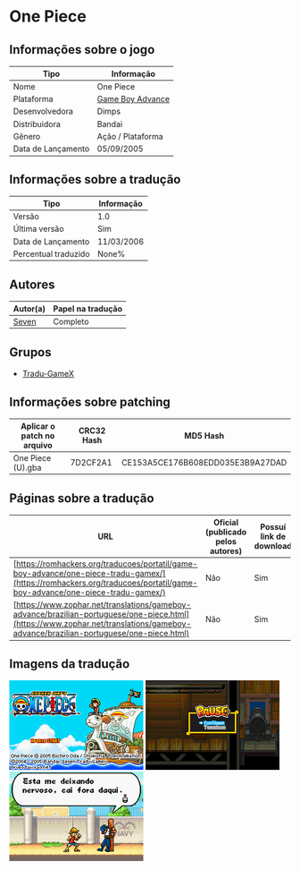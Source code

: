 # One Piece

## Informações sobre o jogo

| Tipo | Informação |
| ----------- | ----------- |
| Nome | One Piece |
| Plataforma | [Game Boy Advance](../) |
| Desenvolvedora | Dimps |
| Distribuidora | Bandai |
| Gênero | Ação / Plataforma |
| Data de Lançamento | 05/09/2005 |

## Informações sobre a tradução

| Tipo | Informação |
| ----------- | ----------- |
| Versão | 1\.0 |
| Última versão | Sim |
| Data de Lançamento | 11/03/2006 |
| Percentual traduzido | None% |

## Autores

| Autor(a) | Papel na tradução |
| ----------- | ----------- |
| [Seven](../../../autores/seven/) | Completo |

## Grupos

* [Tradu\-GameX](../../../grupos/tradu-gamex/)

## Informações sobre patching

| Aplicar o patch no arquivo | CRC32 Hash | MD5 Hash |
| ----------- | ----------- | ----------- |
| One Piece \(U\)\.gba | 7D2CF2A1 | CE153A5CE176B608EDD035E3B9A27DAD |

## Páginas sobre a tradução

| URL | Oficial (publicado pelos autores) | Possuí link de download |
| ----------- | ----------- | ----------- |
| [https://romhackers.org/traducoes/portatil/game-boy-advance/one-piece-tradu-gamex/](https://romhackers.org/traducoes/portatil/game-boy-advance/one-piece-tradu-gamex/) | Não | Sim |
| [https://www.zophar.net/translations/gameboy-advance/brazilian-portuguese/one-piece.html](https://www.zophar.net/translations/gameboy-advance/brazilian-portuguese/one-piece.html) | Não | Sim |

## Imagens da tradução

![Imagem de exemplo da tradução 1](1.png)
![Imagem de exemplo da tradução 2](2.png)
![Imagem de exemplo da tradução 3](3.png)